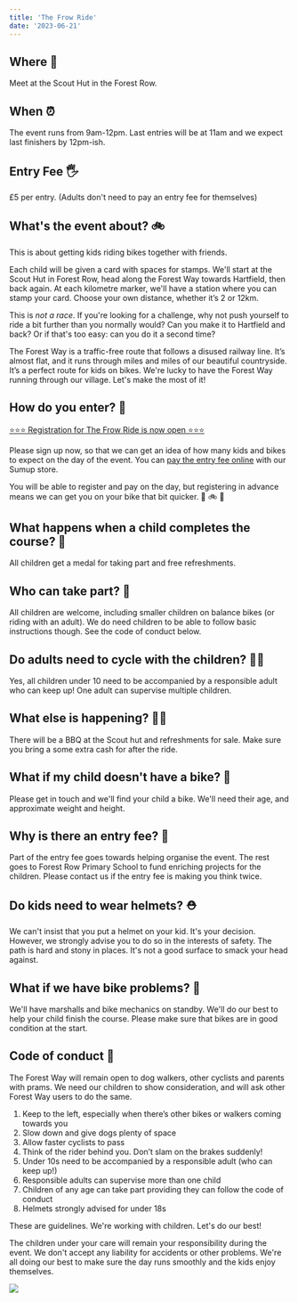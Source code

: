 ```yaml
---
title: 'The Frow Ride'
date: '2023-06-21'
---
```


## Where 📍

Meet at the Scout Hut in the Forest Row.

## When ⏰

The event runs from 9am-12pm. Last entries will be at 11am and we expect last finishers by 12pm-ish.

## Entry Fee 🖐

£5 per entry. (Adults don't need to pay an entry fee for themselves)

## What's the event about? 🚲

This is about getting kids riding bikes together with friends.

Each child will be given a card with spaces for stamps. We'll start at the Scout Hut in Forest Row, head along the Forest Way towards Hartfield, then back again. At each kilometre marker, we'll have a station where you can stamp your card. Choose your own distance, whether it’s 2 or 12km.

This is _not a race_. If you're looking for a challenge, why not push yourself to ride a bit further than you normally would? Can you make it to Hartfield and back? Or if that's too easy: can you do it a second time?

The Forest Way is a traffic-free route that follows a disused railway line. It’s almost flat, and it runs through miles and miles of our beautiful countryside. It’s a perfect route for kids on bikes. We're lucky to have the Forest Way running through our village. Let's make the most of it!

## How do you enter? 🥁

[⭐️⭐️⭐️ Registration for The Frow Ride is now open ⭐️⭐️⭐️](https://forms.gle/UxUMwsHH96Vq45kk6)

Please sign up now, so that we can get an idea of how many kids and bikes to expect on the day of the event. You can [pay the entry fee online](https://forest-row-primary-school-pta.sumupstore.com/product/frow-ride-child-entry) with our Sumup store.

You will be able to register and pay on the day, but registering in advance means we can get you on your bike that bit quicker. 💫 🚲 💫

## What happens when a child completes the course? 🏅

All children get a medal for taking part and free refreshments.

## Who can take part? 👶

All children are welcome, including smaller children on balance bikes (or riding with an adult). We do need children to be able to follow basic instructions though. See the code of conduct below.

## Do adults need to cycle with the children? 👨‍👧

Yes, all children under 10 need to be accompanied by a responsible adult who can keep up! One adult can supervise multiple children. 

## What else is happening? 🍔🧃

There will be a BBQ at the Scout hut and refreshments for sale. Make sure you bring a some extra cash for after the ride.

## What if my child doesn't have a bike? 🚳

Please get in touch and we'll find your child a bike. We'll need their age, and approximate weight and height.

## Why is there an entry fee? 🫙

Part of the entry fee goes towards helping organise the event. The rest goes to Forest Row Primary School to fund enriching projects for the children. Please contact us if the entry fee is making you think twice.

## Do kids need to wear helmets? ⛑

We can't insist that you put a helmet on your kid. It's your decision. However, we strongly advise you to do so in the interests of safety. The path is hard and stony in places. It's not a good surface to smack your head against.

## What if we have bike problems? 🔧

We'll have marshalls and bike mechanics on standby. We'll do our best to help your child finish the course. Please make sure that bikes are in good condition at the start.

## Code of conduct 📜

The Forest Way will remain open to dog walkers, other cyclists and parents with prams. We need our children to show consideration, and will ask other Forest Way users to do the same. 

1. Keep to the left, especially when there’s other bikes or walkers coming towards you
2. Slow down and give dogs plenty of space
3. Allow faster cyclists to pass
4. Think of the rider behind you. Don’t slam on the brakes suddenly!
5. Under 10s need to be accompanied by a responsible adult (who can keep up!)
6. Responsible adults can supervise more than one child
7. Children of any age can take part providing they can follow the code of conduct
8. Helmets strongly advised for under 18s

These are guidelines. We're working with children. Let's do our best!

The children under your care will remain your responsibility during the event. We don't accept any liability for accidents or other problems. We're all doing our best to make sure the day runs smoothly and the kids enjoy themselves.

![](/images/Childrens-Cycle-Event.png)
